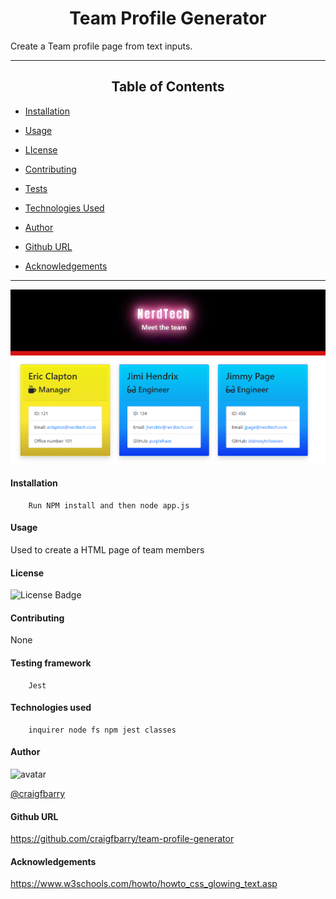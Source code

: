 
# <div align="center">Team Profile Generator</div>


 Create a Team profile page from text inputs.

*****
## <div align="center">Table of Contents</div>

* [Installation](https://github.com/craigfbarry/team-profile-generator#installation)

* [Usage](https://github.com/craigfbarry/team-profile-generator#usage)

* [LIcense](https://github.com/craigfbarry/team-profile-generator#license)

* [Contributing](https://github.com/craigfbarry/team-profile-generator#contributing)

* [Tests](https://github.com/craigfbarry/team-profile-generator#testing-framework)

* [Technologies Used](https://github.com/craigfbarry/team-profile-generatorr#technologies-used)

* [Author](https://github.com/craigfbarry/team-profile-generator#author)

* [Github URL](https://github.com/craigfbarry/team-profile-generator#github)

* [Acknowledgements](https://github.com/craigfbarry/team-profile-generator#acknowledgements)



*****
![Team Profile Page](./assets/team-profile-generator.png)

#### Installation

        Run NPM install and then node app.js

#### Usage

Used to create a HTML page of team members

#### License

![License Badge](https://img.shields.io/badge/Licence-mit-green)

#### Contributing

None

#### Testing framework

        Jest

#### Technologies used

        inquirer node fs npm jest classes

#### Author

<img src="https://avatars0.githubusercontent.com/u/59948059?v=4" alt="avatar" width="100" height="100">

[@craigfbarry](https://github.com/craigfbarry/)

#### Github URL

https://github.com/craigfbarry/team-profile-generator

#### Acknowledgements

https://www.w3schools.com/howto/howto_css_glowing_text.asp


    
